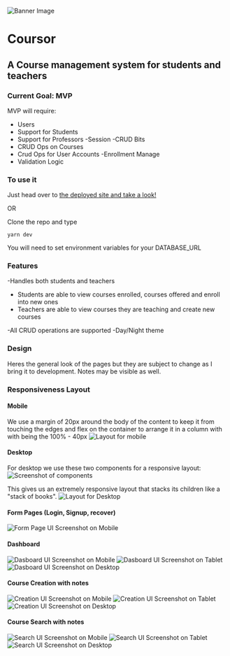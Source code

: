 ![Banner Image](https://raw.githubusercontent.com/CFKeef/qcfirst/main/public/images/readme/Banner.png)

# Coursor

## A Course management system for students and teachers

### Current Goal: MVP

MVP will require:

-   Users
-   Support for Students
-   Support for Professors
    -Session
    -CRUD Bits
-   CRUD Ops on Courses
-   Crud Ops for User Accounts
    -Enrollment Manage
-   Validation Logic

### To use it

Just head over to [the deployed site and take a look!](https://coursor.io)

OR

Clone the repo and type

```
yarn dev
```

You will need to set environment variables for your DATABASE_URL

### Features

-Handles both students and teachers

-   Students are able to view courses enrolled, courses offered and enroll into new ones
-   Teachers are able to view courses they are teaching and create new courses

-All CRUD operations are supported
-Day/Night theme

### Design

Heres the general look of the pages but they are subject to change as I bring it to development. Notes may be visible as well.

### Responsiveness Layout

#### Mobile
We use a margin of 20px around the body of the content to keep it from touching the edges and flex on the container to arrange it in a column with with being the 100% - 40px
![Layout for mobile](https://raw.githubusercontent.com/CFKeef/qcfirst/main/public/images/readme/mobileLayout.png)

#### Desktop
For desktop we use these two components for a responsive layout:
![Screenshot of components](https://cdn.discordapp.com/attachments/433480728366546946/824058561335656458/carbon.png)

This gives us an extremely responsive layout that stacks its children like a "stack of books".
![Layout for Desktop](https://raw.githubusercontent.com/CFKeef/qcfirst/main/public/images/readme/desktopLayout.png)
#### Form Pages (Login, Signup, recover)

![Form Page UI Screenshot on Mobile](https://raw.githubusercontent.com/CFKeef/qcfirst/main/public/images/readme/Screen%20Shot%202021-03-20%20at%2012.44.03%20PM.png)

#### Dashboard

![Dasboard UI Screenshot on Mobile](https://raw.githubusercontent.com/CFKeef/qcfirst/main/public/images/readme/Screen%20Shot%202021-03-20%20at%2012.44.19%20PM.png)
![Dasboard UI Screenshot on Tablet](https://raw.githubusercontent.com/CFKeef/qcfirst/main/public/images/readme/tabletDash.png)
![Dasboard UI Screenshot on Desktop](https://raw.githubusercontent.com/CFKeef/qcfirst/main/public/images/readme/Screen%20Shot%202021-03-20%20at%2012.45.11%20PM.png)


#### Course Creation with notes

![Creation UI Screenshot on Mobile](https://raw.githubusercontent.com/CFKeef/qcfirst/main/public/images/readme/Screen%20Shot%202021-03-20%20at%2012.44.38%20PM.png)
![Creation UI Screenshot on Tablet](https://raw.githubusercontent.com/CFKeef/qcfirst/main/public/images/readme/tabletCreation.png)
![Creation UI Screenshot on Desktop](https://github.com/CFKeef/qcfirst/blob/main/public/images/readme/Screen%20Shot%202021-03-20%20at%2012.45.02%20PM.png)

#### Course Search with notes

![Search UI Screenshot on Mobile](https://raw.githubusercontent.com/CFKeef/qcfirst/main/public/images/readme/Screen%20Shot%202021-03-20%20at%2012.44.47%20PM.png)
![Search UI Screenshot on Tablet](https://raw.githubusercontent.com/CFKeef/qcfirst/main/public/images/readme/tabletSearch.png)
![Search UI Screenshot on Desktop](https://raw.githubusercontent.com/CFKeef/qcfirst/main/public/images/readme/Screen%20Shot%202021-03-20%20at%2012.44.53%20PM.png)
